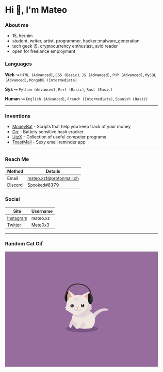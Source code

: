 # Hi 👋, I'm Mateo #

### About me ###

- 15, he/him
- student, writer, artist, programmer, hacker::malware_generation
- tech geek ([!](geek-nerd-dork-dweeb.png)), cryptocurrency enthusiast, avid reader
- open for freelance employment


### Languages ###

**Web** ↝ `HTML (Advanced)`, `CSS (Basic)`, `JS (Advanced)`, `PHP (Advanced)`, `MySQL (Advanced)`, `MongoDB (Intermediate)`

**Sys** ↝ `Python (Advanced)`, `Perl (Basic)`, `Rust (Basic)`

**Human** ↝ `English (Advanced)`, `French (Intermediate)`, `Spanish (Basic)`

---

### Inventions ###

- [MoneyBat](https://github.com/wolfrust/MoneyBat) - Scripts that help you keep track of your money
- [Grr](https://github.com/wolfrust/Grr) - Battery sensitive hash cracker
- [UtzX](https://github.com/wolfrust/UtzX) - Collection of useful computer programs
- [ToastMail](https://toastmail.xyz) - Sexy email reminder app

---

### Reach Me ###

| Method      | Details     |
| ----------- | ----------- |
| Email       | mateo.xzf@protonmail.ch |
| Discord     | Spooked#8379    |



### Social ###

| Site | Username |
|------| ---------|
| [Instagram](https://instagram.com/mateo.xz) | mateo.xz |
| [Twitter](https://twitter.com/Mate0x3) | Mate0x3 |

---

### Random Cat Gif ###
<img src='random_cat.gif' alt='Cute Cat'>
